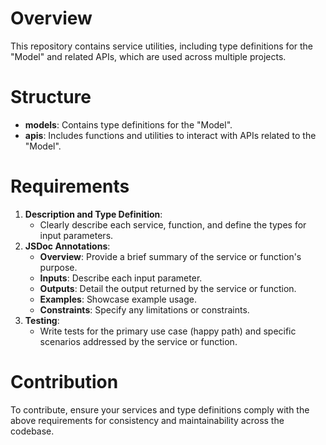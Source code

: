 # Overview

This repository contains service utilities, including type definitions for the "Model" and related APIs, which are used across multiple projects.

# Structure

- **models**: Contains type definitions for the "Model".
- **apis**: Includes functions and utilities to interact with APIs related to the "Model".

# Requirements

1. **Description and Type Definition**:
   - Clearly describe each service, function, and define the types for input parameters.
2. **JSDoc Annotations**:
   - **Overview**: Provide a brief summary of the service or function's purpose.
   - **Inputs**: Describe each input parameter.
   - **Outputs**: Detail the output returned by the service or function.
   - **Examples**: Showcase example usage.
   - **Constraints**: Specify any limitations or constraints.
3. **Testing**:
   - Write tests for the primary use case (happy path) and specific scenarios addressed by the service or function.

# Contribution

To contribute, ensure your services and type definitions comply with the above requirements for consistency and maintainability across the codebase.
